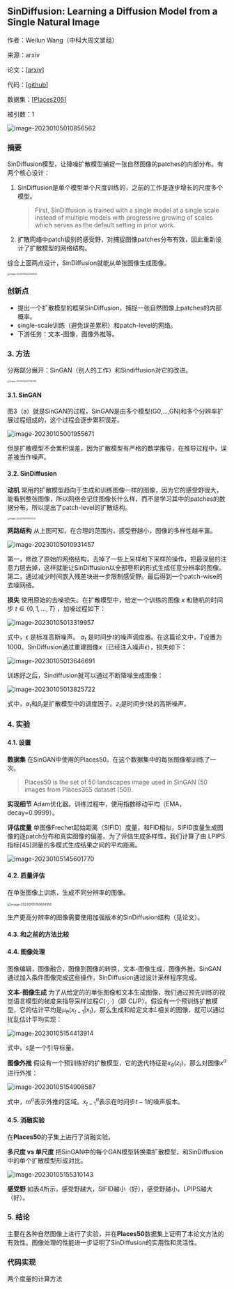 ## SinDiffusion: Learning a Diffusion Model from a Single Natural Image

作者：Weilun Wang（中科大周文罡组）

来源：arxiv

论文：[[arxiv](https://arxiv.org/pdf/2211.12445)]

代码：[[github](https://github.com/WeilunWang/SinDiffusion)]

数据集：[[Places205](http://places.csail.mit.edu/user/account.php)]

被引数：1

![image-20230105010856562](pic/image-20230105010856562.png)

### 摘要

SinDiffusion模型，让降噪扩散模型捕捉一张自然图像的patches的内部分布。有两个核心设计：

1. SinDiffusion是单个模型单个尺度训练的，之前的工作是逐步增长的尺度多个模型。

   > First, SinDiffusion is trained with a single model at a single scale instead of multiple models with progressive growing of scales which serves as the default setting in prior work.

2. 扩散网络中patch级别的感受野，对捕捉图像patches分布有效，因此重新设计了扩散模型的网络结构。

综合上面两点设计，SinDiffusion就能从单张图像生成图像。

<img src="./pic/image-20230104220209942.png" alt="image-20230104220209942" style="zoom:33%;" />

### 创新点

- 提出一个扩散模型的框架SinDiffusion，捕捉一张自然图像上patches的内部概率。
- single-scale训练（避免误差累积）和patch-level的网络。
- 下游任务：文本-图像，图像外推等。

### 3. 方法

分两部分展开：SinGAN（别人的工作）和Sindiffusion对它的改进。

<img src="pic/image-20230105001736746.png" alt="image-20230105001736746" style="zoom:33%;" />

#### 3.1. SinGAN

图3（a）就是SinGAN的过程，SinGAN是由多个模型(G0,...,GN)和多个分辨率扩展过程组成的，这个过程会逐步累积误差。

![image-20230105001955671](pic/image-20230105001955671.png)

但是扩散模型不会累积误差，因为扩散模型有严格的数学推导，在推导过程中，误差被当作噪声。

#### 3.2. SinDiffusion

**动机** 常用的扩散模型趋向于生成和训练图像一样的图像，因为它的感受野很大，能看到整张图像，所以网络会记住图像长什么样，而不是学习其中的patches的数据分布。所以提出了patch-level的扩散结构。

<img src="pic/image-20230105010617520.png" alt="image-20230105010617520" style="zoom:33%;" />

**网路结构** 从上图可知，在合理的范围内，感受野越小，图像的多样性越丰富。

![image-20230105010931457](pic/image-20230105010931457.png)

第一，修改了原始的网络结构，去掉了一些上采样和下采样的操作，把最深层的注意力层去掉，这样就能让SinDiffusion以全部卷积的形式生成任意分辨率的图像。第二，通过减少时间嵌入残差块进一步限制感受野。最后得到一个patch-wise的去噪网络。

**损失** 使用原始的去噪损失。在扩散模型中，给定一个训练的图像 $x$ 和随机的时间步 $t \in \{0,1,\ldots,T\}$ ，加噪过程如下：

![image-20230105013319957](pic/image-20230105013319957.png)

式中，$\epsilon$ 是标准高斯噪声。 $\alpha_t$ 是时间步$t$的噪声调度器。在这篇论文中，$T$设置为1000。SinDiffusion通过重建图像$x$（已经注入噪声$\epsilon$），损失如下：

![image-20230105013646691](pic/image-20230105013646691.png)

训练好之后，Sindiffusion就可以通过不断降噪生成图像：

![image-20230105013825722](pic/image-20230105013825722.png)

式中，$\alpha_t$和$\beta_t$是扩散模型中的调度因子。$z_t$是时间步$t$处的高斯噪声。

### 4. 实验

#### 4.1. 设置

**数据集** 在SinGAN中使用的Places50。在这个数据集中的每张图像都训练了一次。

> Places50 is the set of 50 landscapes image used in SinGAN (50 images from Places365 dataset [50]). 

**实现细节** Adam优化器。训练过程中，使用指数移动平均（EMA，decay=0.9999）。

**评估度量** 单图像Frechet起始距离（SIFID）度量，和FID相似，SIFID度量生成图像的逐patch分布和真实图像的偏差。为了评估生成多样性，我们计算了由 LPIPS 指标[45]测量的多模式生成结果之间的平均距离。

![image-20230105145601770](./pic/image-20230105145601770.png)

#### 4.2. 质量评估

在单张图像上训练，生成不同分辨率的图像。

<img src="./pic/image-20230105150604550.png" alt="image-20230105150604550" style="zoom:50%;" />

生产更高分辨率的图像需要使用加强版本的SinDiffusion结构（见论文）。

#### 4.3. 和之前的方法比较

#### 4.4. 图像处理

图像编辑，图像融合，图像到图像的转换，文本-图像生成，图像外推。SinGAN通过加入条件图像完成这些操作，SinDiffusion通过设计采样程序完成。

**文本-图像生成** 为了从给定的的单张图像和文本生成图像，我们通过预先训练的视觉语言模型的梯度来指导采样过程$C(\cdot,\cdot)$（即 CLIP）。假设有一个预训练扩散模型，它的估计平均是$\mu_{\theta}(x_{t-1}\vert x_t)$，那么生成和给定文本$L$相关的图像，就可以通过扰乱估计平均实现：

![image-20230105154413914](./pic/image-20230105154413914.png)

式中，$s$是一个引导标量。

**图像外推** 假设有一个预训练好的扩散模型，它的迭代特征是$x_{\theta}(z_t)$，那么对图像$x^a$进行外推：

![image-20230105154908587](./pic/image-20230105154908587.png)

式中，$m^a$表示外推的区域。$x_{t-1}^a$表示在时间步$t-1$的噪声版本。

#### 4.5. 消融实验

在**Places50**的子集上进行了消融实验。

**多尺度 vs 单尺度** 把SinGAN中的每个GAN模型转换乘扩散模型，和SinDiffusion中的单个扩散模型形成对比。

![image-20230105155310143](./pic/image-20230105155310143.png)

**感受野** 如表4所示，感受野越大，SIFID越小（好），感受野越小，LPIPS越大（好）。

### 5. 结论

主要在各种自然图像上进行了实验，并在**Places50**数据集上证明了本论文方法的有效性。图像处理的性能进一步证明了SinDiffusion的实用性和灵活性。



### 代码实现

两个度量的计算方法
